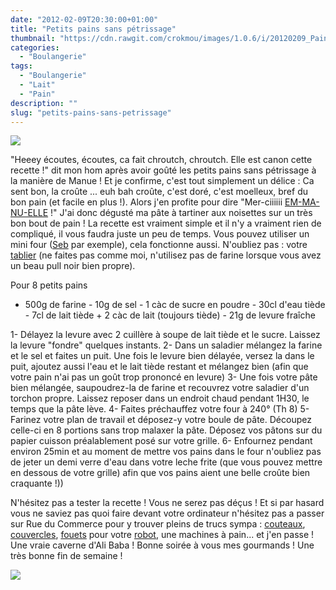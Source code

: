```yaml
---
date: "2012-02-09T20:30:00+01:00"
title: "Petits pains sans pétrissage"
thumbnail: "https://cdn.rawgit.com/crokmou/images/1.0.6/i/20120209_Pain_sans_petrissage_0050.jpg"
categories:
  - "Boulangerie"
tags:
  - "Boulangerie"
  - "Lait"
  - "Pain"
description: ""
slug: "petits-pains-sans-petrissage"
---
```


[![](http://2.bp.blogspot.com/-XVN0ta7VXWs/UCbMAE14WtI/AAAAAAAAC_o/lylm7-1VxqQ/s320/20120209_Pain_sans_petrissage_bann.jpg)](http://2.bp.blogspot.com/-XVN0ta7VXWs/UCbMAE14WtI/AAAAAAAAC_o/lylm7-1VxqQ/s1600/20120209_Pain_sans_petrissage_bann.jpg)

"Heeey écoutes, écoutes, ca fait chroutch, chroutch. Elle est canon cette recette !" dit mon hom après avoir goûté les petits pains sans pétrissage à la manière de Manue ! Et je confirme, c'est tout simplement un délice : Ca sent bon, la croûte ... euh bah croûte, c'est doré, c'est moelleux, bref du bon pain (et facile en plus !). Alors j'en profite pour dire "Mer-ciiiiii [EM-MA-NU-ELLE](http://melbananecuisine.over-blog.com/) !" J'ai donc dégusté ma pâte à tartiner aux noisettes sur un très bon bout de pain ! La recette est vraiment simple et il n'y a vraiment rien de compliqué, il vous faudra juste un peu de temps. Vous pouvez utiliser un mini four ([Seb](http://www.rueducommerce.fr/m/pl/malid:84085) par exemple), cela fonctionne aussi. N'oubliez pas : votre [tablier](http://www.rueducommerce.fr/m/pl/malid:261) (ne faites pas comme moi, n'utilisez pas de farine lorsque vous avez un beau pull noir bien propre).

Pour 8 petits pains

- 500g de farine - 10g de sel - 1 càc de sucre en poudre - 30cl d'eau tiède - 7cl de lait tiède + 2 càc de lait (toujours tiède) - 21g de levure fraîche

1- Délayez la levure avec 2 cuillère à soupe de lait tiède et le sucre. Laissez la levure "fondre" quelques instants. 2- Dans un saladier mélangez la farine et le sel et faites un puit. Une fois le levure bien délayée, versez la dans le puit, ajoutez aussi l'eau et le lait tiède restant et mélangez bien (afin que votre pain n'ai pas un goût trop prononcé en levure) 3- Une fois votre pâte bien mélangée, saupoudrez-la de farine et recouvrez votre saladier d'un torchon propre. Laissez reposer dans un endroit chaud pendant 1H30, le temps que la pâte lève. 4- Faites préchauffez votre four à 240° (Th 8) 5- Farinez votre plan de travail et déposez-y votre boule de pâte. Découpez celle-ci en 8 portions sans trop malaxer la pâte. Déposez vos pâtons sur du papier cuisson préalablement posé sur votre grille. 6- Enfournez pendant environ 25min et au moment de mettre vos pains dans le four n'oubliez pas de jeter un demi verre d'eau dans votre leche frite (que vous pouvez mettre en dessous de votre grille) afin que vos pains aient une belle croûte bien craquante !))

N'hésitez pas a tester la recette ! Vous ne serez pas déçus ! Et si par hasard vous ne saviez pas quoi faire devant votre ordinateur n'hésitez pas a passer sur Rue du Commerce pour y trouver pleins de trucs sympa : [couteaux](http://www.rueducommerce.fr/m/pl/malid:15123478), [couvercles](http://www.rueducommerce.fr/m/pl/malid:15123479), [fouets](http://www.rueducommerce.fr/m/pl/malid:15123482) pour votre [robot](http://www.rueducommerce.fr/m/pl/malid:229), une machines à pain... et j'en passe ! Une vraie caverne d'Ali Baba ! Bonne soirée à vous mes gourmands ! Une très bonne fin de semaine !

[![](http://4.bp.blogspot.com/-2bLosyMFac4/TxhFg0sR2dI/AAAAAAAABec/Mzg1OnlXUmM/s1600/Signature+copie.jpg)](http://4.bp.blogspot.com/-2bLosyMFac4/TxhFg0sR2dI/AAAAAAAABec/Mzg1OnlXUmM/s1600/Signature+copie.jpg)